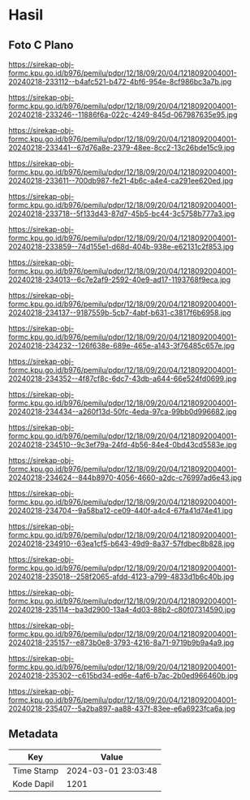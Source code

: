 # Hasil

## Foto C Plano

https://sirekap-obj-formc.kpu.go.id/b976/pemilu/pdpr/12/18/09/20/04/1218092004001-20240218-233112--b4afc521-b472-4bf6-954e-8cf986bc3a7b.jpg

https://sirekap-obj-formc.kpu.go.id/b976/pemilu/pdpr/12/18/09/20/04/1218092004001-20240218-233246--11886f6a-022c-4249-845d-067987635e95.jpg

https://sirekap-obj-formc.kpu.go.id/b976/pemilu/pdpr/12/18/09/20/04/1218092004001-20240218-233441--67d76a8e-2379-48ee-8cc2-13c26bde15c9.jpg

https://sirekap-obj-formc.kpu.go.id/b976/pemilu/pdpr/12/18/09/20/04/1218092004001-20240218-233611--700db987-fe21-4b6c-a4e4-ca291ee620ed.jpg

https://sirekap-obj-formc.kpu.go.id/b976/pemilu/pdpr/12/18/09/20/04/1218092004001-20240218-233718--5f133d43-87d7-45b5-bc44-3c5758b777a3.jpg

https://sirekap-obj-formc.kpu.go.id/b976/pemilu/pdpr/12/18/09/20/04/1218092004001-20240218-233859--74d155e1-d68d-404b-938e-e62131c2f853.jpg

https://sirekap-obj-formc.kpu.go.id/b976/pemilu/pdpr/12/18/09/20/04/1218092004001-20240218-234013--6c7e2af9-2592-40e9-ad17-1193768f9eca.jpg

https://sirekap-obj-formc.kpu.go.id/b976/pemilu/pdpr/12/18/09/20/04/1218092004001-20240218-234137--9187559b-5cb7-4abf-b631-c3817f6b6958.jpg

https://sirekap-obj-formc.kpu.go.id/b976/pemilu/pdpr/12/18/09/20/04/1218092004001-20240218-234232--126f638e-689e-465e-a143-3f76485c657e.jpg

https://sirekap-obj-formc.kpu.go.id/b976/pemilu/pdpr/12/18/09/20/04/1218092004001-20240218-234352--4f87cf8c-6dc7-43db-a644-66e524fd0699.jpg

https://sirekap-obj-formc.kpu.go.id/b976/pemilu/pdpr/12/18/09/20/04/1218092004001-20240218-234434--a260f13d-50fc-4eda-97ca-99bb0d996682.jpg

https://sirekap-obj-formc.kpu.go.id/b976/pemilu/pdpr/12/18/09/20/04/1218092004001-20240218-234510--9c3ef79a-24fd-4b56-84e4-0bd43cd5583e.jpg

https://sirekap-obj-formc.kpu.go.id/b976/pemilu/pdpr/12/18/09/20/04/1218092004001-20240218-234624--844b8970-4056-4660-a2dc-c76997ad6e43.jpg

https://sirekap-obj-formc.kpu.go.id/b976/pemilu/pdpr/12/18/09/20/04/1218092004001-20240218-234704--9a58ba12-ce09-440f-a4c4-67fa41d74e41.jpg

https://sirekap-obj-formc.kpu.go.id/b976/pemilu/pdpr/12/18/09/20/04/1218092004001-20240218-234910--63ea1cf5-b643-49d9-8a37-57fdbec8b828.jpg

https://sirekap-obj-formc.kpu.go.id/b976/pemilu/pdpr/12/18/09/20/04/1218092004001-20240218-235018--258f2065-afdd-4123-a799-4833d1b6c40b.jpg

https://sirekap-obj-formc.kpu.go.id/b976/pemilu/pdpr/12/18/09/20/04/1218092004001-20240218-235114--ba3d2900-13a4-4d03-88b2-c80f07314590.jpg

https://sirekap-obj-formc.kpu.go.id/b976/pemilu/pdpr/12/18/09/20/04/1218092004001-20240218-235157--e873b0e8-3793-4216-8a71-9719b9b9a4a9.jpg

https://sirekap-obj-formc.kpu.go.id/b976/pemilu/pdpr/12/18/09/20/04/1218092004001-20240218-235302--c615bd34-ed6e-4af6-b7ac-2b0ed966460b.jpg

https://sirekap-obj-formc.kpu.go.id/b976/pemilu/pdpr/12/18/09/20/04/1218092004001-20240218-235407--5a2ba897-aa88-437f-83ee-e6a6923fca6a.jpg


## Metadata

| Key        | Value               |
| ---------- | ------------------- |
| Time Stamp | 2024-03-01 23:03:48 |
| Kode Dapil | 1201                |



